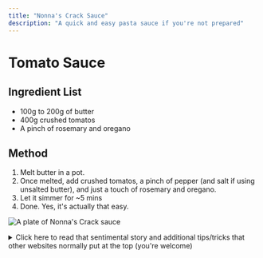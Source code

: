 ```yaml
---
title: "Nonna's Crack Sauce"
description: "A quick and easy pasta sauce if you're not prepared"
---
```


# Tomato Sauce

## Ingredient List

- 100g to 200g of butter
- 400g crushed tomatos
- A pinch of rosemary and oregano

## Method

1. Melt butter in a pot.
2. Once melted, add crushed tomatos, a pinch of pepper (and salt if using unsalted butter), and just a touch of rosemary and oregano.
3. Let it simmer for ~5 mins
4. Done. Yes, it's actually that easy.

![A plate of Nonna's Crack sauce](/images/recipes/nonnas-crack-sauce.jpg)

<details>
<summary>
Click here to read that sentimental story and additional tips/tricks that other websites normally put at the top (you're welcome)
</summary>

## Optional Story

When I was younger I remember driving around with my dad running chores. We made a quick stop at my Nonna and Nonno's place at around lunch time to either pick something up, drop something off, or maybe just say hello. I remember Nonna exclaiming that we must come in and eat, she was just cooking something. ~10 minutes later I'm eating this pasta and it's one of the best pasta pasta dishes I've ever had. I remember being confused because I swear she'd started and finished it in around 10 minutes so I quizzed her about it and she explained the recipe was roughly what I've written above. While I can't remember the exact ratio of butter to tomatos that she used, I remember being slightly revolted at the sheer quantity of butter I realised I'd consumed once she showed how to make it.

Extra tips/tricks:

- This recipe makes enough for probably 2~3 people.
- The ratio of butter to tomato is fast and loose, feel free to change it.
- The idea of the pepper, rosemary, and oregano isn't to significantly flavour the dish like a normal pasta sauce. Its purpose is more to give the appearance that you actually tried and fool the eater that this is a substantial meal.
- This recipe tastes a lot better if you _don't_ know how much butter is in it. If you want your guests to appreciate it, don't tell them. By reading this you've ruined it for yourself already (sorry).
- Sometimes when guests come over and I already have regular pasta sauce (prepped days beforehand), I whip this up in 5 minutes so guests can have a bit of both sauces. This feels fancy, and fools them into thinking I'm prepared, planned for dinner, and am a good cook.

</details>
